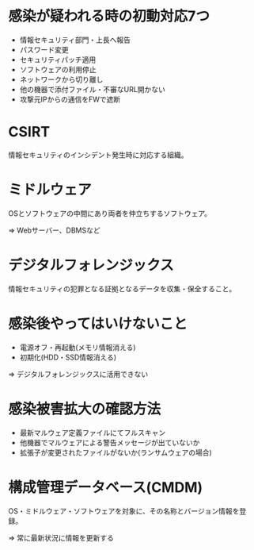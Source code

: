 # 感染が疑われる時の初動対応7つ

- 情報セキュリティ部門・上長へ報告
- パスワード変更
- セキュリティパッチ適用
- ソフトウェアの利用停止
- ネットワークから切り離し
- 他の機器で添付ファイル・不審なURL開かない
- 攻撃元IPからの通信をFWで遮断

# CSIRT

情報セキュリティのインシデント発生時に対応する組織。

# ミドルウェア

OSとソフトウェアの中間にあり両者を仲立ちするソフトウェア。

=> Webサーバー、DBMSなど

# デジタルフォレンジックス

情報セキュリティの犯罪となる証拠となるデータを収集・保全すること。

# 感染後やってはいけないこと

- 電源オフ・再起動(メモリ情報消える)
- 初期化(HDD・SSD情報消える)

=> デジタルフォレンジックスに活用できない

# 感染被害拡大の確認方法

- 最新マルウェア定義ファイルにてフルスキャン
- 他機器でマルウェアによる警告メッセージが出ていないか
- 拡張子が変更されたファイルがないか(ランサムウェアの場合)

# 構成管理データベース(CMDM)

OS・ミドルウェア・ソフトウェアを対象に、その名称とバージョン情報を登録。

=> 常に最新状況に情報を更新する

